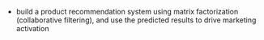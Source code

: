 + build a product recommendation system using matrix factorization (collaborative filtering), and use the predicted results to drive marketing activation
